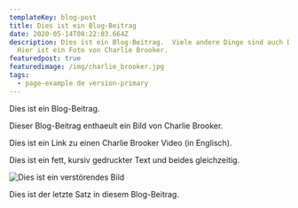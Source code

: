```yaml
---
templateKey: blog-post
title: Dies ist ein Blog-Beitrag
date: 2020-05-14T08:22:03.664Z
description: Dies ist ein Blog-Beitrag.  Viele andere Dinge sind auch Dinge.
  Hier ist ein Foto von Charlie Brooker.
featuredpost: true
featuredimage: /img/charlie_brooker.jpg
tags:
  - page-example de version-primary
---
```

Dies ist ein Blog-Beitrag.

Dieser Blog-Beitrag enthaeult ein Bild von Charlie Brooker.

Dies ist ein Link zu einen Charlie Brooker Video (in Englisch).

Dies ist ein fett, kursiv gedruckter Text und beides gleichzeitig.

![Dies ist ein verstörendes Bild](/img/random.jpg "Dies ist ein verstörendes Bild")

Dies ist der letzte Satz in diesem Blog-Beitrag.